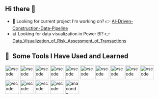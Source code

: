 ## Hi there 👋

<!--
**WaiYongF/WaiYongF** is a ✨ _special_ ✨ repository because its `README.md` (this file) appears on your GitHub profile.

Here are some ideas to get you started:

- 🔭 I’m currently working on ...
- 🌱 I’m currently learning ...
- 👯 I’m looking to collaborate on ...
- 🤔 I’m looking for help with ...
- 💬 Ask me about ...
- 📫 How to reach me: ...
- 😄 Pronouns: ...
- ⚡ Fun fact: ...
-->
- 🔭 Looking for current project I'm working on?    👉 [AI-Driven-Construction-Data-Pipeline](https://github.com/WaiYongF/AI-Driven-Construction-Data-Pipeline)  
- 📊 Looking for data visualization in Power BI?    👉 [Data_Visualization_of_Risk_Assessment_of_Transactions](https://github.com/WaiYongF/Data_Visualization_of_Risk_Assessment_of_Transactions)



<h2> 🚀 &nbsp;Some Tools I Have Used and Learned</h2>
<p align="left">
<img src="https://cdn.jsdelivr.net/gh/devicons/devicon@latest/icons/c/c-original.svg" alt="vscode" width="45" height="45"/>
<img src="https://cdn.jsdelivr.net/gh/devicons/devicon@latest/icons/html5/html5-original-wordmark.svg" alt="vscode" width="45" height="45"/>
<img src="https://cdn.jsdelivr.net/gh/devicons/devicon@latest/icons/python/python-original-wordmark.svg" alt="vscode" width="45" height="45"/>
<img src="https://cdn.jsdelivr.net/gh/devicons/devicon@latest/icons/mysql/mysql-original-wordmark.svg" alt="vscode" width="45" height="45"/>
<img src="https://cdn.jsdelivr.net/gh/devicons/devicon@latest/icons/r/r-original.svg" alt="vscode" width="45" height="45"/>
<img src="https://cdn.jsdelivr.net/gh/devicons/devicon@latest/icons/rstudio/rstudio-original.svg" alt="vscode" width="45" height="45"/>
<img src="https://cdn.jsdelivr.net/gh/devicons/devicon/icons/vscode/vscode-original.svg" alt="vscode" width="45" height="45"/>
<img src="https://cdn.jsdelivr.net/gh/devicons/devicon@latest/icons/dbeaver/dbeaver-original.svg" alt="vscode" width="45" height="45"/>
<img src="https://cdn.jsdelivr.net/gh/devicons/devicon@latest/icons/apacheairflow/apacheairflow-original-wordmark.svg" alt="vscode" width="45" height="45"/>
<img src="https://cdn.jsdelivr.net/gh/devicons/devicon@latest/icons/docker/docker-original-wordmark.svg" alt="vscode" width="45" height="45"/>
<img src="https://cdn.brandfetch.io/idmg-NaphI/theme/dark/logo.svg?c=1dxbfHSJFAPEGdCLU4o5B" alt="vscode" width="45" height="45"/>
<img src="https://cdn.jsdelivr.net/gh/devicons/devicon@latest/icons/apachespark/apachespark-original-wordmark.svg" alt="vscode" width="45" height="45"/>
<img src="https://cdn.jsdelivr.net/gh/devicons/devicon@latest/icons/git/git-original-wordmark.svg" alt="vscode" width="45" height="45"/>
<img src="https://cdn.jsdelivr.net/gh/devicons/devicon@latest/icons/googlecloud/googlecloud-original-wordmark.svg" alt="vscode" width="45" height="45"/>
<img src="https://cdn.jsdelivr.net/gh/devicons/devicon@latest/icons/anaconda/anaconda-original-wordmark.svg" alt="anaconda" width="45" height="45"/>
</p>
